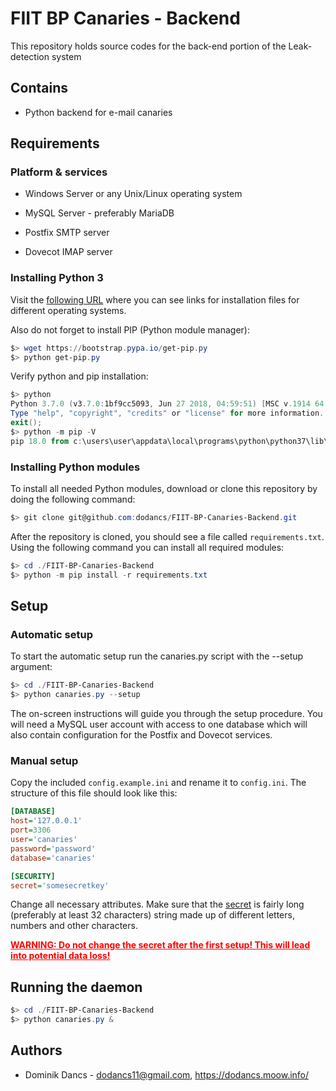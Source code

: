# FIIT BP Canaries - Backend

This repository holds source codes for the back-end portion of the Leak-detection system



## Contains

- Python backend for e-mail canaries



## Requirements

### Platform & services

- Windows Server or any Unix/Linux operating system

- MySQL Server - preferably MariaDB
- Postfix SMTP server
- Dovecot IMAP server



### Installing Python 3

Visit the [following URL]( https://www.python.org/downloads/ ) where you can see links for installation files for different operating systems.

Also do not forget to install PIP (Python module manager):

```powershell
$> wget https://bootstrap.pypa.io/get-pip.py
$> python get-pip.py
```

Verify python and pip installation:

```powershell
$> python
Python 3.7.0 (v3.7.0:1bf9cc5093, Jun 27 2018, 04:59:51) [MSC v.1914 64 bit (AMD64)] on win32
Type "help", "copyright", "credits" or "license" for more information.
exit();
$> python -m pip -V
pip 18.0 from c:\users\user\appdata\local\programs\python\python37\lib\site-packages\pip (python 3.7)
```



### Installing Python modules

To install all needed Python modules, download or clone this repository by doing the following command:

```powershell
$> git clone git@github.com:dodancs/FIIT-BP-Canaries-Backend.git
```

After the repository is cloned, you should see a file called `requirements.txt`. Using the following command you can install all required modules:

```powershell
$> cd ./FIIT-BP-Canaries-Backend
$> python -m pip install -r requirements.txt
```



## Setup

### Automatic setup

To start the automatic setup run the canaries.py script with the --setup argument:

```powershell
$> cd ./FIIT-BP-Canaries-Backend
$> python canaries.py --setup
```



The on-screen instructions will guide you through the setup procedure. You will need a MySQL user account with access to one database which will also contain configuration for the Postfix and Dovecot services.



### Manual setup

Copy the included `config.example.ini` and rename it to `config.ini`. The structure of this file should look like this:

```ini
[DATABASE]
host='127.0.0.1'
port=3306
user='canaries'
password='password'
database='canaries'

[SECURITY]
secret='somesecretkey'
```

Change all necessary attributes. Make sure that the <u>secret</u> is fairly long (preferably at least 32 characters) string made up of different letters, numbers and other characters.

**<font color="red"><u>WARNING: Do not change the secret after the first setup! This will lead into potential data loss!</u></font>**



## Running the daemon

```powershell
$> cd ./FIIT-BP-Canaries-Backend
$> python canaries.py &
```



## Authors

- Dominik Dancs - dodancs11@gmail.com, https://dodancs.moow.info/

